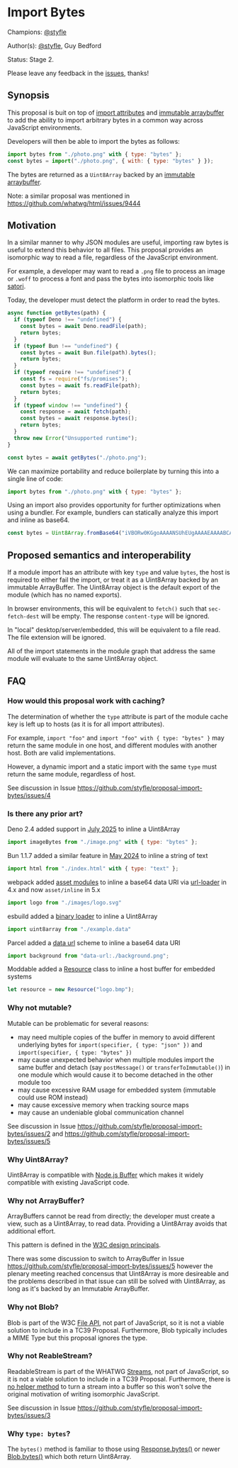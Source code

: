 # Import Bytes

Champions: [@styfle](https://github.com/styfle)

Author(s): [@styfle](https://github.com/styfle), Guy Bedford

Status: Stage 2.

Please leave any feedback in the [issues](https://github.com/styfle/proposal-import-bytes/issues), thanks!

## Synopsis

This proposal is buit on top of [import attributes](https://github.com/tc39/proposal-import-attributes) and [immutable arraybuffer](https://github.com/tc39/proposal-immutable-arraybuffer) to add the ability to import arbitrary bytes in a common way across JavaScript environments.

Developers will then be able to import the bytes as follows:

```js
import bytes from "./photo.png" with { type: "bytes" };
const bytes = import("./photo.png", { with: { type: "bytes" } });
```

The bytes are returned as a `Uint8Array` backed by an [immutable arraybuffer](https://github.com/tc39/proposal-immutable-arraybuffer).

Note: a similar proposal was mentioned in https://github.com/whatwg/html/issues/9444

## Motivation

In a similar manner to why JSON modules are useful, importing raw bytes is useful to extend this behavior to all files. This proposal provides an isomorphic way to read a file, regardless of the JavaScript environment. 

For example, a developer may want to read a `.png` file to process an image or `.woff` to process a font and pass the bytes into isomorphic tools like [satori](https://github.com/vercel/satori).

Today, the developer must detect the platform in order to read the bytes.

```js
async function getBytes(path) {
  if (typeof Deno !== "undefined") {
    const bytes = await Deno.readFile(path);
    return bytes;
  }
  if (typeof Bun !== "undefined") {
    const bytes = await Bun.file(path).bytes();
    return bytes;
  }
  if (typeof require !== "undefined") {
    const fs = require("fs/promises");
    const bytes = await fs.readFile(path);
    return bytes;
  }
  if (typeof window !== "undefined") {
    const response = await fetch(path);
    const bytes = await response.bytes();
    return bytes;
  }
  throw new Error("Unsupported runtime");
}

const bytes = await getBytes("./photo.png");
```

We can maximize portability and reduce boilerplate by turning this into a single line of code:

```js
import bytes from "./photo.png" with { type: "bytes" };
```

Using an import also provides opportunity for further optimizations when using a bundler. For example, bundlers can statically analyze this import and inline as base64.

```js
const bytes = Uint8Array.fromBase64("iVBORw0KGgoAAAANSUhEUgAAAAEAAAABCAQAAAC1HAwCAAAAC0lEQVR42mNkqAcAAIUAgUW0RjgAAAAASUVORK5CYII=")
```

## Proposed semantics and interoperability

If a module import has an attribute with key `type` and value `bytes`, the host is required to either fail the import, or treat it as a Uint8Array backed by an immutable ArrayBuffer. The Uint8Array object is the default export of the module (which has no named exports).

In browser environments, this will be equivalent to `fetch()` such that `sec-fetch-dest` will be empty. The response `content-type` will be ignored.

In "local" desktop/server/embedded, this will be equivalent to a file read. The file extension will be ignored.

All of the import statements in the module graph that address the same module will evaluate to the same Uint8Array object.

## FAQ

### How would this proposal work with caching?

The determination of whether the `type` attribute is part of the module cache key is left up to hosts (as it is for all import attributes).

For example, `import "foo"` and `import "foo" with { type: "bytes" }` may return the same module in one host, and different modules with another host. Both are valid implementations.

However, a dynamic import and a static import with the same `type` must return the same module, regardless of host.

See discussion in Issue https://github.com/styfle/proposal-import-bytes/issues/4

### Is there any prior art?

Deno 2.4 added support in [July 2025](https://deno.com/blog/v2.4) to inline a Uint8Array

```js
import imageBytes from "./image.png" with { type: "bytes" };
```

Bun 1.1.7 added a similar feature in [May 2024](https://bun.sh/blog/bun-v1.1.7) to inline a string of text

```js
import html from "./index.html" with { type: "text" };
```

webpack added [asset modules](https://webpack.js.org/guides/asset-modules/) to inline a base64 data URI via [url-loader](https://www.npmjs.com/package/url-loader) in 4.x and now `asset/inline` in 5.x

```js
import logo from "./images/logo.svg"
```

esbuild added a [binary loader](https://esbuild.github.io/content-types/#binary) to inline a Uint8Array

```js
import uint8array from "./example.data"
```

Parcel added a [data url](https://parceljs.org/features/bundle-inlining/#inlining-as-a-data-url) scheme to inline a base64 data URI

```js
import background from "data-url:./background.png";
```

Moddable added a [Resource](https://www.moddable.com/documentation/files/files#resource) class to inline a host buffer for embedded systems

```js
let resource = new Resource("logo.bmp");
```

### Why not mutable?

Mutable can be problematic for several reasons:

- may need multiple copies of the buffer in memory to avoid different underlying bytes for `import(specifier, { type: "json" })` and `import(specifier, { type: "bytes" })`
- may cause unexpected behavior when multiple modules import the same buffer and detach (say `postMessage()` or `transferToImmutable()`) in one module which would cause it to become detached in the other module too
- may cause excessive RAM usage for embedded system (immutable could use ROM instead)
- may cause excessive memory when tracking source maps
- may cause an undeniable global communication channel

See discussion in Issue https://github.com/styfle/proposal-import-bytes/issues/2 and https://github.com/styfle/proposal-import-bytes/issues/5 

### Why Uint8Array?

Uint8Array is compatible with [Node.js Buffer](https://nodejs.org/api/buffer.html#buffer) which makes it widely compatible with existing JavaScript code.

### Why not ArrayBuffer?

ArrayBuffers cannot be read from directly; the developer must create a view, such as a Uint8Array, to read data. Providing a Uint8Array avoids that additional effort.

This pattern is defined in the [W3C design principals](https://www.w3.org/TR/design-principles/#uint8array).

There was some discussion to switch to ArrayBuffer in Issue https://github.com/styfle/proposal-import-bytes/issues/5 however the plenary meeting reached concensus that Uint8Array is more desireable and the problems described in that issue can still be solved with Uint8Array, as long as it's backed by an Immutable ArrayBuffer.

### Why not Blob?

Blob is part of the W3C [File API](https://www.w3.org/TR/FileAPI/), not part of JavaScript, so it is not a viable solution to include in a TC39 Proposal. Furthermore, Blob typically includes a MIME Type but this proposal ignores the type. 

### Why not ReableStream?

ReadableStream is part of the WHATWG [Streams](https://streams.spec.whatwg.org), not part of JavaScript, so it is not a viable solution to include in a TC39 Proposal. Furthermore, there is [no helper method](https://github.com/whatwg/streams/issues/1019) to turn a stream into a buffer so this won't solve the original motivation of writing isomorphic JavaScript.

See discussion in Issue https://github.com/styfle/proposal-import-bytes/issues/3

### Why `type: bytes`?

The `bytes()` method is familiar to those using [Response.bytes()](https://developer.mozilla.org/en-US/docs/Web/API/Response/bytes) or newer [Blob.bytes()](https://developer.mozilla.org/en-US/docs/Web/API/Blob/bytes) which both return Uint8Array.
